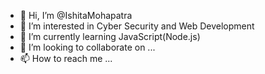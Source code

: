 - 👋 Hi, I’m @IshitaMohapatra
- 👀 I’m interested in Cyber Security and Web Development
- 🌱 I’m currently learning JavaScript(Node.js)
- 💞️ I’m looking to collaborate on ...
- 📫 How to reach me ...

<!---
IshitaMohapatra/IshitaMohapatra is a ✨ special ✨ repository because its `README.md` (this file) appears on your GitHub profile.
You can click the Preview link to take a look at your changes.
--->
